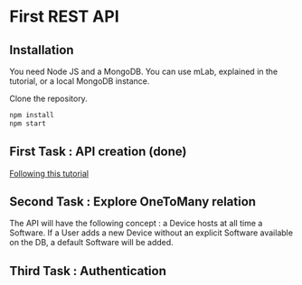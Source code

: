# First REST API

## Installation

You need Node JS and a MongoDB. You can use  mLab, explained in the tutorial, or a local MongoDB instance.

Clone the repository.
```bash
npm install
npm start
```

## First Task : API creation (done)
[Following this tutorial](https://hackernoon.com/restful-api-design-with-node-js-26ccf66eab09)

## Second Task : Explore OneToMany relation
The API will have the following concept : a Device hosts at all time a Software. If a User adds a new Device without an explicit Software available on the DB, a default Software will be added.

## Third Task : Authentication
